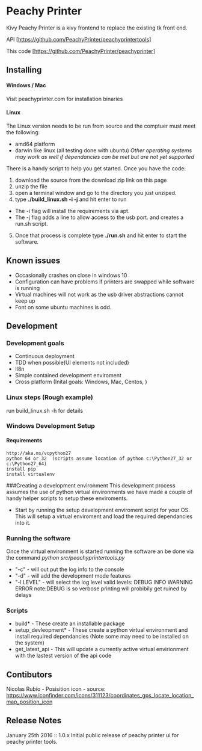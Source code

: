 # Peachy Printer
Kivy Peachy Printer is a kivy frontend to replace the existing tk front end.

API [https://github.com/PeachyPrinter/peachyprintertools]

This code [https://github.com/PeachyPrinter/peachyprinter]

## Installing
#### Windows / Mac
Visit peachyprinter.com for installation binaries

#### Linux
The Linux version needs to be run from source and the comptuer must meet the following:

- amd64 platform
- darwin like linux (all testing done with ubuntu) _Other operating systems may work as well if dependancies can be met but are not yet supported_

There is a handy script to help you get started. Once you have the code:
1. download the source from the download zip link on this page
2. unzip the file
3. open a terminal window and go to the directory you just unziped. 
4. type  **./build_linux.sh -i -j** and hit enter to run 
- The -i flag will install the requirements via apt.
- The -j flag adds a line to allow access to the usb port. and creates a run.sh script.
5. Once that process is complete type **./run.sh**  and hit enter to start the software.

## Known issues
 - Occasionally crashes on close in windows 10
 - Configuration can have problems if printers are swapped while software is running
 - Virtual machines will not work as the usb driver abstractions cannot keep up
 - Font on some ubuntu machines is odd.

## Development
### Development goals
 - Continuous deployment
 - TDD when possible(UI elements not included)
 - Il8n
 - Simple contained development enviroment
 - Cross platform (Inital goals: Windows, Mac, Centos, )

### Linux steps (Rough example)
run build_linux.sh -h for details

### Windows Development Setup
#### Requirements
    http://aka.ms/vcpython27
    python 64 or 32  (scripts assume location of python c:\Python27_32 or c:\Python27_64)
    install pip
    install virtualenv


###Creating a development environment
This development process assumes the use of python virtual environments we have made a couple of handy helper scripts to setup these enviroments.
 - Start by running the setup development enviroment script for your OS. This will setup a virtual enviroment and load the required dependancies into it.

### Running the software
Once the virtual environment is started running the software an be done via the command *python src/peachyprintertools.py*
 - "-c"  - will out put the log info to the console
 - "-d"  - will add the development mode features
 - "-l LEVEL" - will select the log level valid levels: DEBUG INFO WARNING ERROR  note:DEBUG is so verbose printing will probibily get ruined by delays

### Scripts
 - build*  - These create an installable package
 - setup_devleopment*  - These create a python virtual environment and install required dependancies (Note some may need to be installed on the system)
 - get_latest_api  - This will update a currently active virtual envirionment with the lastest version of the api code

## Contibutors
Nicolas Rubio - Posisition icon - source: https://www.iconfinder.com/icons/311123/coordinates_gps_locate_location_map_position_icon

## Release Notes
January 25th  2016 :: 1.0.x Initial public release of peachy printer ui for peachy printer tools.
